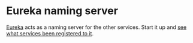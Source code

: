 # Eureka naming server
[Eureka](http://www.baeldung.com/spring-cloud-netflix-eureka) acts as a naming server for the other services.
Start it up and [see what services been registered to it](http://localhost:8761/).